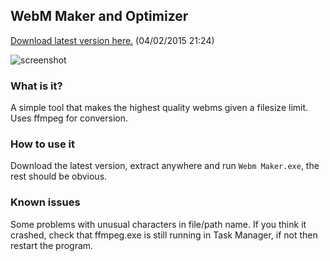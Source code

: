 ## WebM Maker and Optimizer

[Download latest version here.](http://a.pomf.se/ojmkdh.zip) (04/02/2015 21:24)

![screenshot](https://i.imgur.com/eZvkxc0.png)

### What is it?

A simple tool that makes the highest quality webms given a filesize limit. Uses ffmpeg for conversion.

### How to use it

Download the latest version, extract anywhere and run `Webm Maker.exe`, the rest should be obvious.

### Known issues

Some problems with unusual characters in file/path name. If you think it crashed, check that ffmpeg.exe is still running in Task Manager, if not then restart the program.
